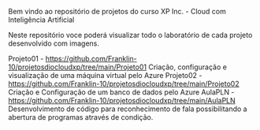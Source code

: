 Bem vindo ao repositório de projetos do curso XP Inc. - Cloud com Inteligência Artificial

Neste repositório voce poderá visualizar todo o laboratório de cada projeto desenvolvido com imagens.

Projeto01 - https://github.com/Franklin-10/projetosdiocloudxp/tree/main/Projeto01
  Criação, configuração e visualização de uma máquina virtual pelo Azure
Projeto02 - https://github.com/Franklin-10/projetosdiocloudxp/tree/main/Projeto02
  Criação e Configuração de um banco de dados pelo Azure
AulaPLN - https://github.com/Franklin-10/projetosdiocloudxp/tree/main/AulaPLN
  Desenvolvimento de código para reconhecimento de fala possibilitando a abertura de programas através de condição.
